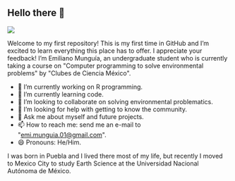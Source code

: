 ## Hello there 👋
![](https://cdn131.picsart.com/320601620270211.png?to=crop&type=webp&r=310x310&q=50)

Welcome to my first repository! This is my first time in GitHub and I’m excited to learn everything this place has to offer. I appreciate your feedback!
I’m Emiliano Munguía, an undergraduate student who is currently taking a course on "Computer programming to solve environmental problems" by "Clubes de Ciencia México".
- 🔭 I’m currently working on R programming.
- 🌱 I’m currently learning code.
- 👯 I’m looking to collaborate on solving environmental problematics.
- 🤔 I’m looking for help with getting to know the community.
- 💬 Ask me about myself and future projects.
- 📫 How to reach me: send me an e-mail to "emi.munguia.01@gmail.com".
- 😄 Pronouns: He/Him.

I was born in Puebla and I lived there most of my life, but recently I moved to Mexico City to study Earth Science at the Universidad Nacional Autónoma de México. 

<!--
**EmilianoMM03/EmilianoMM03** is a ✨ _special_ ✨ repository because its `README.md` (this file) appears on your GitHub profile.
